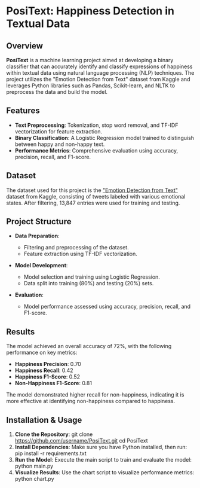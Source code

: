 # PosiText: Happiness Detection in Textual Data

## Overview

**PosiText** is a machine learning project aimed at developing a binary classifier that can accurately identify and classify expressions of happiness within textual data using natural language processing (NLP) techniques. The project utilizes the "Emotion Detection from Text" dataset from Kaggle and leverages Python libraries such as Pandas, Scikit-learn, and NLTK to preprocess the data and build the model.

## Features

- **Text Preprocessing**: Tokenization, stop word removal, and TF-IDF vectorization for feature extraction.
- **Binary Classification**: A Logistic Regression model trained to distinguish between happy and non-happy text.
- **Performance Metrics**: Comprehensive evaluation using accuracy, precision, recall, and F1-score.

## Dataset

The dataset used for this project is the ["Emotion Detection from Text"](https://www.kaggle.com/datasets/pashupatigupta/emotion-detection-from-text) dataset from Kaggle, consisting of tweets labeled with various emotional states. After filtering, 13,847 entries were used for training and testing.

## Project Structure

- **Data Preparation**: 
  - Filtering and preprocessing of the dataset.
  - Feature extraction using TF-IDF vectorization.

- **Model Development**:
  - Model selection and training using Logistic Regression.
  - Data split into training (80%) and testing (20%) sets.

- **Evaluation**:
  - Model performance assessed using accuracy, precision, recall, and F1-score.

## Results

The model achieved an overall accuracy of 72%, with the following performance on key metrics:

- **Happiness Precision**: 0.70
- **Happiness Recall**: 0.42
- **Happiness F1-Score**: 0.52
- **Non-Happiness F1-Score**: 0.81

The model demonstrated higher recall for non-happiness, indicating it is more effective at identifying non-happiness compared to happiness.

## Installation & Usage

1. **Clone the Repository**:
   git clone https://github.com/username/PosiText.git
   cd PosiText
2. **Install Dependencies**:
   Make sure you have Python installed, then run:
   pip install -r requirements.txt
3. **Run the Model**:
   Execute the main script to train and evaluate the model:
   python main.py
4. **Visualize Results**:
   Use the chart script to visualize performance metrics:
   python chart.py
